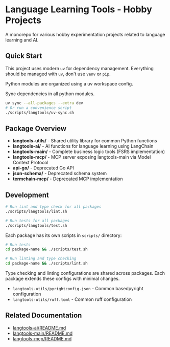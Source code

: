 # Language Learning Tools - Hobby Projects

A monorepo for various hobby experimentation projects related to language learning and AI.

## Quick Start

This project uses modern `uv` for dependency management. Everything should be managed with `uv`, don't use `venv` or `pip`.

Python modules are organized using a uv workspace config.

Sync dependencies in all python modules.
```bash
uv sync --all-packages --extra dev
# Or run a convenience script
./scripts/langtools/uv-sync.sh
```

## Package Overview

- **langtools-utils/** - Shared utility library for common Python functions
- **langtools-ai/** - AI functions for language learning using LangChain
- **langtools-main/** - Complete business logic tools (FSRS implementation)
- **langtools-mcp/** - MCP server exposing langtools-main via Model Context Protocol
- **api-go/** - Deprecated Go API
- **json-schema/** - Deprecated schema system
- **termchain-mcp/** - Deprecated MCP implementation

## Development

```bash
# Run lint and type check for all packages
./scripts/langtools/lint.sh

# Run tests for all packages
./scripts/langtools/test.sh
```

Each package has its own scripts in `scripts/` directory:

```bash
# Run tests
cd package-name && ./scripts/test.sh

# Run linting and type checking
cd package-name && ./scripts/lint.sh
```

Type checking and linting configurations are shared across packages. Each package extends these configs with minimal changes.

- `langtools-utils/pyrightconfig.json` - Common basedpyright configuration
- `langtools-utils/ruff.toml` - Common ruff configuration

## Related Documentation

- [langtools-ai/README.md](langtools-ai/README.md)
- [langtools-main/README.md](langtools-main/README.md)
- [langtools-mcp/README.md](langtools-mcp/README.md)
